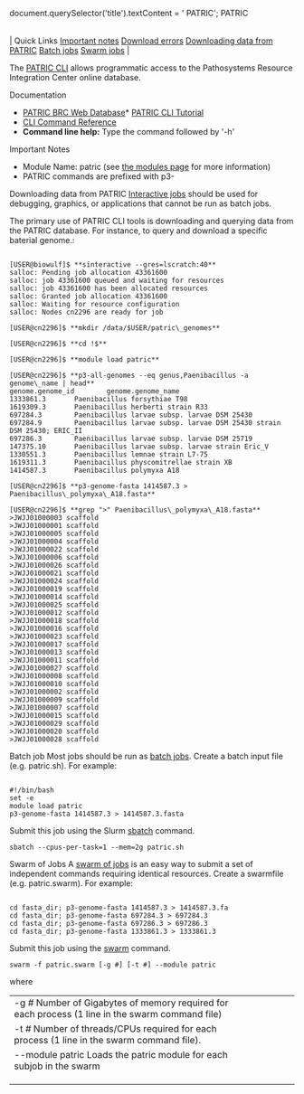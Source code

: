 

document.querySelector('title').textContent = ' PATRIC';
 PATRIC


|  |
| --- |
| 
Quick Links
[Important notes](#notes)
[Download errors](#errors)
[Downloading data from PATRIC](#patric)
[Batch jobs](#sbatch)
[Swarm jobs](#swarm)
 |


The [PATRIC CLI](https://docs.patricbrc.org/cli_tutorial/index.html) allows programmatic access to the Pathosystems Resource Integration Center online database. 



Documentation
* [PATRIC BRC Web Database](https://patricbrc.org/)* [PATRIC CLI Tutorial](https://docs.patricbrc.org/cli_tutorial/index.html)
* [CLI Command Reference](https://docs.patricbrc.org/cli_tutorial/command_list/index.html)
* **Command line help:** Type the command followed by '-h'


Important Notes
* Module Name: patric (see [the modules page](/apps/modules.html) for more information)
* PATRIC commands are prefixed with p3-




Downloading data from PATRIC
[Interactive jobs](/docs/userguide.html#int) should be used for debugging, graphics, or applications that cannot be run as batch jobs.

The primary use of PATRIC CLI tools is downloading and querying data from the PATRIC database. For instance, to query and download a specific baterial genome.:

```

[USER@biowulf]$ **sinteractive --gres=lscratch:40**
salloc: Pending job allocation 43361600
salloc: job 43361600 queued and waiting for resources
salloc: job 43361600 has been allocated resources
salloc: Granted job allocation 43361600
salloc: Waiting for resource configuration
salloc: Nodes cn2296 are ready for job

[USER@cn2296]$ **mkdir /data/$USER/patric\_genomes**

[USER@cn2296]$ **cd !$**

[USER@cn2296]$ **module load patric**

[USER@cn2296]$ **p3-all-genomes --eq genus,Paenibacillus -a genome\_name | head**
genome.genome_id        genome.genome_name
1333861.3       Paenibacillus forsythiae T98
1619309.3       Paenibacillus herberti strain R33
697284.3        Paenibacillus larvae subsp. larvae DSM 25430
697284.9        Paenibacillus larvae subsp. larvae DSM 25430 strain DSM 25430; ERIC_II
697286.3        Paenibacillus larvae subsp. larvae DSM 25719
147375.10       Paenibacillus larvae subsp. larvae strain Eric_V
1330551.3       Paenibacillus lemnae strain L7-75
1619311.3       Paenibacillus physcomitrellae strain XB
1414587.3       Paenibacillus polymyxa A18

[USER@cn2296]$ **p3-genome-fasta 1414587.3 > Paenibacillus\_polymyxa\_A18.fasta**

[USER@cn2296]$ **grep ">" Paenibacillus\_polymyxa\_A18.fasta**
>JWJJ01000003 scaffold
>JWJJ01000001 scaffold
>JWJJ01000005 scaffold
>JWJJ01000004 scaffold
>JWJJ01000022 scaffold
>JWJJ01000006 scaffold
>JWJJ01000026 scaffold
>JWJJ01000021 scaffold
>JWJJ01000024 scaffold
>JWJJ01000019 scaffold
>JWJJ01000014 scaffold
>JWJJ01000025 scaffold
>JWJJ01000012 scaffold
>JWJJ01000018 scaffold
>JWJJ01000016 scaffold
>JWJJ01000023 scaffold
>JWJJ01000017 scaffold
>JWJJ01000013 scaffold
>JWJJ01000011 scaffold
>JWJJ01000027 scaffold
>JWJJ01000008 scaffold
>JWJJ01000010 scaffold
>JWJJ01000002 scaffold
>JWJJ01000009 scaffold
>JWJJ01000007 scaffold
>JWJJ01000015 scaffold
>JWJJ01000029 scaffold
>JWJJ01000020 scaffold
>JWJJ01000028 scaffold

```


Batch job
Most jobs should be run as [batch jobs](/docs/userguide.html#submit).
Create a batch input file (e.g. patric.sh). For example:



```

#!/bin/bash
set -e
module load patric
p3-genome-fasta 1414587.3 > 1414587.3.fasta

```

Submit this job using the Slurm [sbatch](/docs/userguide.html) command.



```
sbatch --cpus-per-task=1 --mem=2g patric.sh
```

Swarm of Jobs 
A [swarm of jobs](/apps/swarm.html) is an easy way to submit a set of independent commands requiring identical resources.
Create a swarmfile (e.g. patric.swarm). For example:



```

cd fasta_dir; p3-genome-fasta 1414587.3 > 1414587.3.fa
cd fasta_dir; p3-genome-fasta 697284.3 > 697284.3
cd fasta_dir; p3-genome-fasta 697286.3 > 697286.3
cd fasta_dir; p3-genome-fasta 1333861.3 > 1333861.3

```

Submit this job using the [swarm](/apps/swarm.html) command.



```
swarm -f patric.swarm [-g #] [-t #] --module patric
```

where


|  |  |  |  |  |  |
| --- | --- | --- | --- | --- | --- |
| -g *#*  Number of Gigabytes of memory required for each process (1 line in the swarm command file)
 | -t *#* Number of threads/CPUs required for each process (1 line in the swarm command file).
 | --module patric Loads the patric module for each subjob in the swarm
 | |
 | |
 | |












